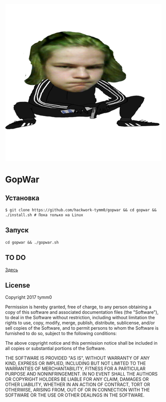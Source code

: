 ![GopWar](src/resources/skins/getz.png)
# GopWar

## Установка
```
$ git clone https://github.com/hackwork-tymm0/gopwar && cd gopwar && ./install.sh # Пока только на Linux
```
## Запуск
```
cd gopwar && ./gopwar.sh
```

## TO DO
[Здесь](TODO.md)

## License

Copyright 2017 tymm0

Permission is hereby granted, free of charge, to any person obtaining a copy of this software and associated documentation files (the "Software"), to deal in the Software without restriction, including without limitation the rights to use, copy, modify, merge, publish, distribute, sublicense, and/or sell copies of the Software, and to permit persons to whom the Software is furnished to do so, subject to the following conditions: 

The above copyright notice and this permission notice shall be included in all copies or substantial portions of the Software. 

THE SOFTWARE IS PROVIDED "AS IS", WITHOUT WARRANTY OF ANY KIND, EXPRESS OR IMPLIED, INCLUDING BUT NOT LIMITED TO THE WARRANTIES OF MERCHANTABILITY, FITNESS FOR A PARTICULAR PURPOSE AND NONINFRINGEMENT. IN NO EVENT SHALL THE AUTHORS OR COPYRIGHT HOLDERS BE LIABLE FOR ANY CLAIM, DAMAGES OR OTHER LIABILITY, WHETHER IN AN ACTION OF CONTRACT, TORT OR OTHERWISE, ARISING FROM, OUT OF OR IN CONNECTION WITH THE SOFTWARE OR THE USE OR OTHER DEALINGS IN THE SOFTWARE.